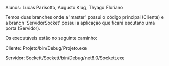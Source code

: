 Alunos: Lucas Parisotto, Augusto Klug, Thyago Floriano


Temos duas branches onde a 'master' possui o código principal (Cliente) e a branch 'ServidorSocket' possui a aplicação que ficará escutano uma porta (Servidor).

Os executáveis estão no seguinte caminho:


Cliente: Projeto/bin/Debug/Projeto.exe

Servidor: Sockett/Sockett/bin/Debug/net8.0/Sockett.exe
